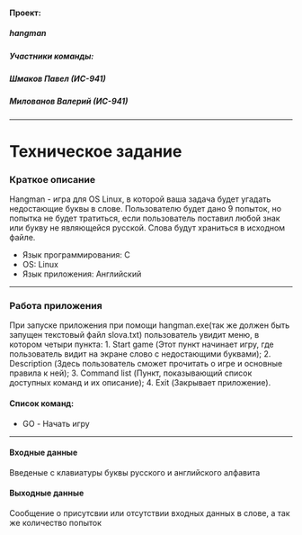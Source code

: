 #### Проект:
##### hangman
##### Участники команды:
##### Шмаков Павел (ИС-941)
##### Милованов Валерий (ИС-941)
---
# Техническое задание
### Краткое описание

Hangman - игра для OS Linux, в которой ваша задача будет угадать недостающие буквы в слове. Пользователю будет дано 9 попыток, но попытка не будет тратиться, если пользователь поставил любой знак или букву не являющейся русской. Слова будут храниться в исходном файле. 
* Язык программирования: C
* OS: Linux
* Язык приложения: Английский

---
### Работа приложения
При запуске приложения при помощи hangman.exe(так же должен быть запущен текстовый файл slova.txt) пользователь увидит меню, в котором четыри пункта: 1. Start game (Этот пункт начинает игру, где пользователь видит на экране слово с недостающими буквами);  2. Description (Здесь пользователь сможет прочитать о игре и основные правила к ней); 3. Command list (Пункт, показывающий список доступных команд и их описание); 4. Exit (Закрывает приложение).

#### Список команд:
 * GO - Начать игру 
---
#### Входные данные
Введеные с клавиатуры буквы русского и английского алфавита
#### Выходные данные
Сообщение о присутсвии или отсутствии входных данных в слове, а так же количество попыток
